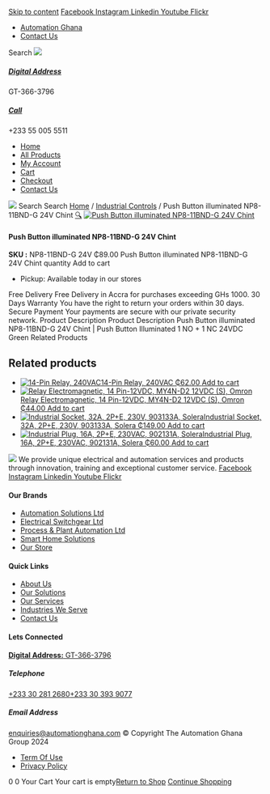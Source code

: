 [Skip to content](https://store.automationghana.com/product/push-button-illuminated-np8-11bnd-g-24v-chint/#content)
[ Facebook ](https://www.facebook.com/automationgh/) [ Instagram ](https://www.instagram.com/automationgh/) [ Linkedin ](https://www.linkedin.com/company/the-automation-ghana-limited/) [ Youtube ](https://www.youtube.com/channel/UCurrRDUSm5oIW39VXjn1u0w) [ Flickr ](https://www.flickr.com/photos/181794037@N07/)
  * [ Automation Ghana ](https://automationghana.com)
  * [ Contact Us ](https://store.automationghana.com/contact/)


Search
[ ![](https://store.automationghana.com/wp-content/uploads/2024/04/Website-TAGG-Logo-BLUE.png) ](https://store.automationghana.com/)
[ ](https://maps.app.goo.gl/m4xeaagWCNbLk4jM6)
#####  [ Digital Address ](https://maps.app.goo.gl/m4xeaagWCNbLk4jM6)
GT-366-3796 
[ ](tel:+233550055511)
#####  [ Call ](tel:+233550055511)
+233 55 005 5511 
  * [Home](https://store.automationghana.com/)
  * [All Products](https://store.automationghana.com/shop/)
  * [My Account](https://store.automationghana.com/my-account/)
  * [Cart](https://store.automationghana.com/cart/)
  * [Checkout](https://store.automationghana.com/checkout/)
  * [Contact Us](https://store.automationghana.com/contact/)


[![](https://store.automationghana.com/wp-content/uploads/2024/04/AutomationGhana_logo_white.png)](https://store.automationghana.com)
Search
Search
[Home](https://store.automationghana.com) / [Industrial Controls](https://store.automationghana.com/product-category/industrial-controls/) / Push Button illuminated NP8-11BND-G 24V Chint
[🔍](https://store.automationghana.com/product/push-button-illuminated-np8-11bnd-g-24v-chint/)
[![Push Button illuminated NP8-11BND-G 24V Chint](https://store.automationghana.com/wp-content/uploads/2020/04/PUSH-BUTTON.jpg)](https://store.automationghana.com/wp-content/uploads/2020/04/PUSH-BUTTON.jpg)
####  Push Button illuminated NP8-11BND-G 24V Chint 
**SKU :** NP8-11BND-G 24V 
₵89.00
Push Button illuminated NP8-11BND-G 24V Chint quantity
Add to cart
  * Pickup: Available today in our stores


Free Delivery 
Free Delivery in Accra for purchases exceeding GHs 1000. 
30 Days Warranty 
You have the right to return your orders within 30 days. 
Secure Payment 
Your payments are secure with our private security network. 
Product Description
Product Description
Push Button illuminated NP8-11BND-G 24V Chint | Push Button Illuminated 1 NO + 1 NC 24VDC Green
Related Products 
## Related products
  * [![14-Pin Relay, 240VAC](https://store.automationghana.com/wp-content/uploads/2020/04/14-Pin-Relay-MY4IN-220_240AC-S-Omron.jpg)14-Pin Relay, 240VAC ₵62.00 ](https://store.automationghana.com/product/14-pin-relay-my4in-220-240ac-s-omron/)
[Add to cart](https://store.automationghana.com/product/push-button-illuminated-np8-11bnd-g-24v-chint/?add-to-cart=1599)
  * [![Relay Electromagnetic, 14 Pin-12VDC, MY4N-D2 12VDC \(S\), Omron](https://store.automationghana.com/wp-content/uploads/2020/04/14-Pin-Relay-MY4N-D2-24DC-S-Omron.jpg)Relay Electromagnetic, 14 Pin-12VDC, MY4N-D2 12VDC (S), Omron ₵44.00 ](https://store.automationghana.com/product/14-pin-relay-my4n-d2-12vdc-s-omron/)
[Add to cart](https://store.automationghana.com/product/push-button-illuminated-np8-11bnd-g-24v-chint/?add-to-cart=1600)
  * [![Industrial Socket, 32A, 2P+E, 230V, 903133A, Solera](https://store.automationghana.com/wp-content/uploads/2020/02/SOLERA-10-300x300.jpg)Industrial Socket, 32A, 2P+E, 230V, 903133A, Solera ₵149.00 ](https://store.automationghana.com/product/socket-903133a-solera/)
[Add to cart](https://store.automationghana.com/product/push-button-illuminated-np8-11bnd-g-24v-chint/?add-to-cart=1533)
  * [![Industrial Plug, 16A, 2P+E, 230VAC, 902131A, Solera](https://store.automationghana.com/wp-content/uploads/2020/04/industrial-plug-3-pin-300x300.jpg)Industrial Plug, 16A, 2P+E, 230VAC, 902131A, Solera ₵60.00 ](https://store.automationghana.com/product/plug-902131a-solera/)
[Add to cart](https://store.automationghana.com/product/push-button-illuminated-np8-11bnd-g-24v-chint/?add-to-cart=1523)


![](https://store.automationghana.com/wp-content/uploads/2024/04/AutomationGhana_logo_white.png)
We provide unique electrical and automation services and products through innovation, training and exceptional customer service.
[ Facebook ](https://www.facebook.com/automationgh/) [ Instagram ](https://www.instagram.com/automationgh/) [ Linkedin ](https://www.linkedin.com/company/the-automation-ghana-limited/) [ Youtube ](https://www.youtube.com/channel/UCurrRDUSm5oIW39VXjn1u0w) [ Flickr ](https://www.flickr.com/photos/181794037@N07/)
#### Our Brands
  * [ Automation Solutions Ltd ](https://store.automationghana.com/product/push-button-illuminated-np8-11bnd-g-24v-chint/)
  * [ Electrical Switchgear Ltd ](https://store.automationghana.com/product/push-button-illuminated-np8-11bnd-g-24v-chint/)
  * [ Process & Plant Automation Ltd ](https://store.automationghana.com/product/push-button-illuminated-np8-11bnd-g-24v-chint/)
  * [ Smart Home Solutions ](https://store.automationghana.com/product/push-button-illuminated-np8-11bnd-g-24v-chint/)
  * [ Our Store ](https://store.automationghana.com/product/push-button-illuminated-np8-11bnd-g-24v-chint/)


#### Quick Links
  * [ About Us ](https://store.automationghana.com/product/push-button-illuminated-np8-11bnd-g-24v-chint/)
  * [ Our Solutions ](https://store.automationghana.com/product/push-button-illuminated-np8-11bnd-g-24v-chint/)
  * [ Our Services ](https://store.automationghana.com/product/push-button-illuminated-np8-11bnd-g-24v-chint/)
  * [ Industries We Serve ](https://store.automationghana.com/product/push-button-illuminated-np8-11bnd-g-24v-chint/)
  * [ Contact Us ](https://store.automationghana.com/product/push-button-illuminated-np8-11bnd-g-24v-chint/)


#### Lets Connected
[**Digital Address:** GT-366-3796](https://maps.app.goo.gl/m4xeaagWCNbLk4jM6)
#####  Telephone 
[ +233 30 281 2680](tel:+233302812680)[+233 30 393 9077](https://store.automationghana.com/product/push-button-illuminated-np8-11bnd-g-24v-chint/+233303939077)
#####  Email Address 
enquiries@automationghana.com 
© Copyright The Automation Ghana Group 2024
  * [ Term Of Use ](https://store.automationghana.com/product/push-button-illuminated-np8-11bnd-g-24v-chint/)
  * [ Privacy Policy ](https://store.automationghana.com/product/push-button-illuminated-np8-11bnd-g-24v-chint/)


0
0
Your Cart
Your cart is empty[Return to Shop](https://store.automationghana.com/shop/)
[Continue Shopping](https://store.automationghana.com/product/push-button-illuminated-np8-11bnd-g-24v-chint/)

